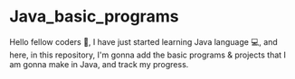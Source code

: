 # Java_basic_programs

Hello fellow coders 👋, I have just started learning Java language 💻, and here, in this repository, I'm gonna add the basic programs & projects that I am gonna make in Java, and track my progress. 
